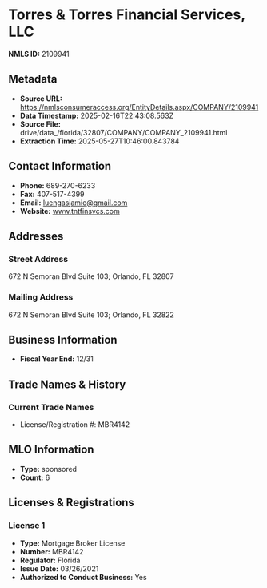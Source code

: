 # Torres & Torres Financial Services, LLC

**NMLS ID:** 2109941

## Metadata
- **Source URL:** https://nmlsconsumeraccess.org/EntityDetails.aspx/COMPANY/2109941
- **Data Timestamp:** 2025-02-16T22:43:08.563Z
- **Source File:** drive/data_/florida/32807/COMPANY/COMPANY_2109941.html
- **Extraction Time:** 2025-05-27T10:46:00.843784

## Contact Information
- **Phone:** 689-270-6233
- **Fax:** 407-517-4399
- **Email:** luengasjamie@gmail.com
- **Website:** www.tntfinsvcs.com

## Addresses
### Street Address
672 N Semoran Blvd Suite 103; Orlando, FL 32807

### Mailing Address
672 N Semoran Blvd Suite 103; Orlando, FL 32822

## Business Information
- **Fiscal Year End:** 12/31

## Trade Names & History
### Current Trade Names
- License/Registration #: MBR4142

## MLO Information
- **Type:** sponsored
- **Count:** 6

## Licenses & Registrations

### License 1
- **Type:** Mortgage Broker License
- **Number:** MBR4142
- **Regulator:** Florida
- **Issue Date:** 03/26/2021
- **Authorized to Conduct Business:** Yes
